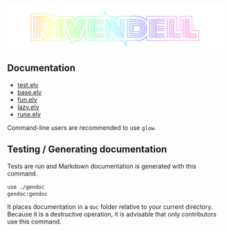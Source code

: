 ![Rivendell Logo](assets/logo2.png "Rivendell Logo")

## Documentation

- [test.elv](doc/test.md)
- [base.elv](doc/base.md)
- [fun.elv](doc/fun.md)
- [lazy.elv](doc/lazy.md)
- [rune.elv](doc/rune.md)

Command-line users are recommended to use `glow`.

## Testing / Generating documentation
Tests are run and Markdown documentation is generated with this command.

```elvish
use ./gendoc
gendoc:gendoc
```

It places documentation in a `doc` folder relative to your current directory.  Because it is a destructive operation, it is advisable that only contributors use this command.

